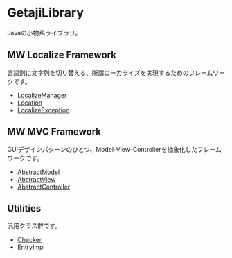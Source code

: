 GetajiLibrary
=============

Javaの小物系ライブラリ。

## MW Localize Framework
言語別に文字列を切り替える、所謂ローカライズを実現するためのフレームワークです。
* [LocalizeManager](https://github.com/Getaji/GetajiLibrary/blob/master/GetajiLibrary/src/mw/glib/LocalizeManager.java)
* [Location](https://github.com/Getaji/GetajiLibrary/blob/master/GetajiLibrary/src/mw/glib/Location.java)
* [LocalizeException](https://github.com/Getaji/GetajiLibrary/blob/master/GetajiLibrary/src/mw/glib/LocalizeException.java)

## MW MVC Framework
GUIデザインパターンのひとつ、Model-View-Controllerを抽象化したフレームワークです。
* [AbstractModel](https://github.com/Getaji/GetajiLibrary/blob/master/GetajiLibrary/src/mw/glib/mvc/AbstractModel.java)
* [AbstractView](https://github.com/Getaji/GetajiLibrary/blob/master/GetajiLibrary/src/mw/glib/mvc/AbstractView.java)
* [AbstractController](https://github.com/Getaji/GetajiLibrary/blob/master/GetajiLibrary/src/mw/glib/mvc/AbstractController.java)

## Utilities
汎用クラス群です。
* [Checker](https://github.com/Getaji/GetajiLibrary/blob/master/GetajiLibrary/src/mw/glib/Checker.java)
* [EntryImpl](https://github.com/Getaji/GetajiLibrary/blob/master/GetajiLibrary/src/mw/glib/EntryImpl.java)
